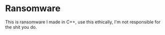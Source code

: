 # Ransomware
This is ransomware I made in C++, use this ethically, I'm not responsible for the shit you do.
